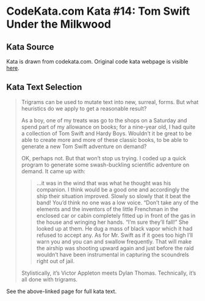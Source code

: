 # CodeKata.com Kata #14: Tom Swift Under the Milkwood

## Kata Source

Kata is drawn from codekata.com. Original code kata webpage is visible
[here](http://codekata.com/kata/kata14-tom-swift-under-the-milkwood/).

## Kata Text Selection

> Trigrams can be used to mutate text into new, surreal, forms. But what
> heuristics do we apply to get a reasonable result?
>
> As a boy, one of my treats was go to the shops on a Saturday and spend part of
> my allowance on books; for a nine-year old, I had quite a collection of Tom
> Swift and Hardy Boys. Wouldn’t it be great to be able to create more and
> more of these classic books, to be able to generate a new Tom Swift adventure
> on demand?
>
> OK, perhaps not. But that won’t stop us trying. I coded up a quick program
> to generate some swash-buckling scientific adventure on demand. It came up
> with:
>
> > …it was in the wind that was what he thought was his companion. I think
> > would be a good one and accordingly the ship their situation improved.
> > Slowly so slowly that it beat the band! You’d think no one was a low
> > voice. “Don’t take any of the elements and the inventors of the little
> > Frenchman in the enclosed car or cabin completely fitted up in front of the
> > gas in the house and wringing her hands. “I’m sure they’ll fall!”
> > She looked up at them. He dug a mass of black vapor which it had refused
> > to accept any. As for Mr. Swift as if it goes too high I’ll warn you and
> > you can and swallow frequently. That will make the airship was shooting
> > upward again and just before the raid wouldn’t have been instrumental in
> > capturing the scoundrels right out of jail.
> 
> Stylistically, it’s Victor Appleton meets Dylan Thomas. Technically, it’s
> all done with trigrams.

See the above-linked page for full kata text.

